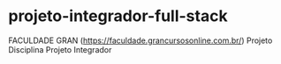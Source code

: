 # projeto-integrador-full-stack
FACULDADE GRAN (https://faculdade.grancursosonline.com.br/) 
Projeto Disciplina Projeto Integrador
